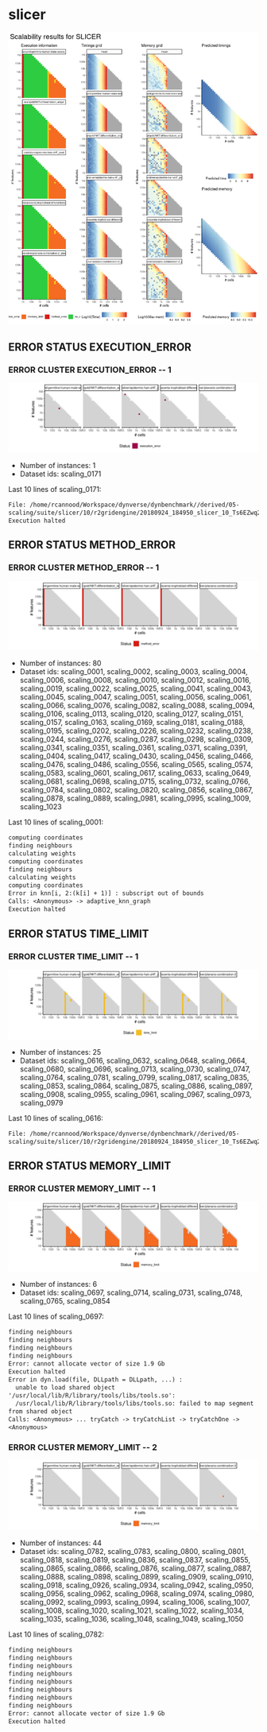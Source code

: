 # slicer
![Overview](slicer.png)

## ERROR STATUS EXECUTION_ERROR

### ERROR CLUSTER EXECUTION_ERROR -- 1
![Cluster plot](error_class_plots/slicer_execution_error_1.png)

 * Number of instances: 1
 * Dataset ids: scaling_0171

Last 10 lines of scaling_0171:
```
File: /home/rcannood/Workspace/dynverse/dynbenchmark//derived/05-scaling/suite/slicer/10/r2gridengine/20180924_184950_slicer_10_Ts6EZwq22C/log/log.171.e.txt
Execution halted
```

## ERROR STATUS METHOD_ERROR

### ERROR CLUSTER METHOD_ERROR -- 1
![Cluster plot](error_class_plots/slicer_method_error_1.png)

 * Number of instances: 80
 * Dataset ids: scaling_0001, scaling_0002, scaling_0003, scaling_0004, scaling_0006, scaling_0008, scaling_0010, scaling_0012, scaling_0016, scaling_0019, scaling_0022, scaling_0025, scaling_0041, scaling_0043, scaling_0045, scaling_0047, scaling_0051, scaling_0056, scaling_0061, scaling_0066, scaling_0076, scaling_0082, scaling_0088, scaling_0094, scaling_0106, scaling_0113, scaling_0120, scaling_0127, scaling_0151, scaling_0157, scaling_0163, scaling_0169, scaling_0181, scaling_0188, scaling_0195, scaling_0202, scaling_0226, scaling_0232, scaling_0238, scaling_0244, scaling_0276, scaling_0287, scaling_0298, scaling_0309, scaling_0341, scaling_0351, scaling_0361, scaling_0371, scaling_0391, scaling_0404, scaling_0417, scaling_0430, scaling_0456, scaling_0466, scaling_0476, scaling_0486, scaling_0556, scaling_0565, scaling_0574, scaling_0583, scaling_0601, scaling_0617, scaling_0633, scaling_0649, scaling_0681, scaling_0698, scaling_0715, scaling_0732, scaling_0766, scaling_0784, scaling_0802, scaling_0820, scaling_0856, scaling_0867, scaling_0878, scaling_0889, scaling_0981, scaling_0995, scaling_1009, scaling_1023

Last 10 lines of scaling_0001:
```
computing coordinates
finding neighbours
calculating weights
computing coordinates
finding neighbours
calculating weights
computing coordinates
Error in knn[i, 2:(k[i] + 1)] : subscript out of bounds
Calls: <Anonymous> -> adaptive_knn_graph
Execution halted
```

## ERROR STATUS TIME_LIMIT

### ERROR CLUSTER TIME_LIMIT -- 1
![Cluster plot](error_class_plots/slicer_time_limit_1.png)

 * Number of instances: 25
 * Dataset ids: scaling_0616, scaling_0632, scaling_0648, scaling_0664, scaling_0680, scaling_0696, scaling_0713, scaling_0730, scaling_0747, scaling_0764, scaling_0781, scaling_0799, scaling_0817, scaling_0835, scaling_0853, scaling_0864, scaling_0875, scaling_0886, scaling_0897, scaling_0908, scaling_0955, scaling_0961, scaling_0967, scaling_0973, scaling_0979

Last 10 lines of scaling_0616:
```
File: /home/rcannood/Workspace/dynverse/dynbenchmark//derived/05-scaling/suite/slicer/10/r2gridengine/20180924_184950_slicer_10_Ts6EZwq22C/log/log.616.e.txt
```

## ERROR STATUS MEMORY_LIMIT

### ERROR CLUSTER MEMORY_LIMIT -- 1
![Cluster plot](error_class_plots/slicer_memory_limit_1.png)

 * Number of instances: 6
 * Dataset ids: scaling_0697, scaling_0714, scaling_0731, scaling_0748, scaling_0765, scaling_0854

Last 10 lines of scaling_0697:
```
finding neighbours
finding neighbours
finding neighbours
finding neighbours
Error: cannot allocate vector of size 1.9 Gb
Execution halted
Error in dyn.load(file, DLLpath = DLLpath, ...) : 
  unable to load shared object '/usr/local/lib/R/library/tools/libs/tools.so':
  /usr/local/lib/R/library/tools/libs/tools.so: failed to map segment from shared object
Calls: <Anonymous> ... tryCatch -> tryCatchList -> tryCatchOne -> <Anonymous>
```

### ERROR CLUSTER MEMORY_LIMIT -- 2
![Cluster plot](error_class_plots/slicer_memory_limit_2.png)

 * Number of instances: 44
 * Dataset ids: scaling_0782, scaling_0783, scaling_0800, scaling_0801, scaling_0818, scaling_0819, scaling_0836, scaling_0837, scaling_0855, scaling_0865, scaling_0866, scaling_0876, scaling_0877, scaling_0887, scaling_0888, scaling_0898, scaling_0899, scaling_0909, scaling_0910, scaling_0918, scaling_0926, scaling_0934, scaling_0942, scaling_0950, scaling_0956, scaling_0962, scaling_0968, scaling_0974, scaling_0980, scaling_0992, scaling_0993, scaling_0994, scaling_1006, scaling_1007, scaling_1008, scaling_1020, scaling_1021, scaling_1022, scaling_1034, scaling_1035, scaling_1036, scaling_1048, scaling_1049, scaling_1050

Last 10 lines of scaling_0782:
```
finding neighbours
finding neighbours
finding neighbours
finding neighbours
finding neighbours
finding neighbours
finding neighbours
finding neighbours
Error: cannot allocate vector of size 1.9 Gb
Execution halted
```


